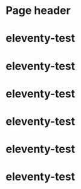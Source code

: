 # Page header
# eleventy-test
# eleventy-test
# eleventy-test
# eleventy-test
# eleventy-test
# eleventy-test
